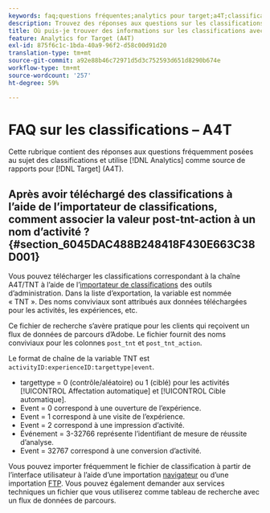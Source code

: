 ```yaml
---
keywords: faq;questions fréquentes;analytics pour target;a4T;classifications;classification;importateur de classifications;post-tnt-action
description: Trouvez des réponses aux questions sur les classifications et l’utilisation d’Analytics pour  [!DNL Target] (A4T). A4T lets you use Analytics reporting for [!DNL Target] activités.
title: Où puis-je trouver des informations sur les classifications avec A4T ?
feature: Analytics for Target (A4T)
exl-id: 875f6c1c-1bda-40a9-96f2-d58c00d91d20
translation-type: tm+mt
source-git-commit: a92e88b46c72971d5d3c752593d651d8290b674e
workflow-type: tm+mt
source-wordcount: '257'
ht-degree: 59%

---
```


# FAQ sur les classifications – A4T

Cette rubrique contient des réponses aux questions fréquemment posées au sujet des classifications et utilise [!DNL Analytics] comme source de rapports pour [!DNL Target] (A4T).

## Après avoir téléchargé des classifications à l’aide de l’importateur de classifications, comment associer la valeur post-tnt-action à un nom d’activité ?{#section_6045DAC488B248418F430E663C38D001}

Vous pouvez télécharger les classifications correspondant à la chaîne A4T/TNT à l’aide de l’[importateur de classifications](https://experienceleague.adobe.com/docs/analytics/components/classifications/classifications-importer/c-working-with-saint.html) des outils d’administration. Dans la liste d’exportation, la variable est nommée « TNT ». Des noms conviviaux sont attribués aux données téléchargées pour les activités, les expériences, etc.

Ce fichier de recherche s’avère pratique pour les clients qui reçoivent un flux de données de parcours d’Adobe. Le fichier fournit des noms conviviaux pour les colonnes `post_tnt` et `post_tnt_action`.

Le format de chaîne de la variable TNT est `activityID:experienceID:targettype|event`.

* targettype = 0 (contrôle/aléatoire) ou 1 (ciblé) pour les activités [!UICONTROL Affectation automatique] et [!UICONTROL Cible automatique].
* Event = 0 correspond à une ouverture de l’expérience.
* Event = 1 correspond à une visite de l’expérience.
* Event = 2 correspond à une impression d’activité.
* Événement = 3-32766 représente l’identifiant de mesure de réussite d’analyse.
* Event = 32767 correspond à une conversion d’activité.

Vous pouvez importer fréquemment le fichier de classification à partir de l’interface utilisateur à l’aide d’une importation [navigateur](https://docs.adobe.com/help/en/analytics/components/classifications/classifications-importer/browser-import.html) ou d’une importation [FTP](https://docs.adobe.com/help/en/analytics/components/classifications/classifications-importer/import-file.html). Vous pouvez également demander aux services techniques un fichier que vous utiliserez comme tableau de recherche avec un flux de données de parcours.
